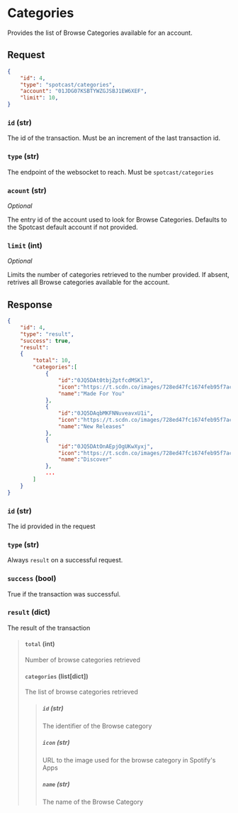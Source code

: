 # Categories

Provides the list of Browse Categories available for an account.

## Request

```json
{
    "id": 4,
    "type": "spotcast/categories",
    "account": "01JDG07KSBTYWZGJSBJ1EW6XEF",
    "limit": 10,
}
```

### `id` (str)

The id of the transaction. Must be an increment of the last transaction id.

### `type` (str)

The endpoint of the websocket to reach. Must be `spotcast/categories`

### `acount` (str)

*Optional*

The entry id of the account used to look for Browse Categories. Defaults to the Spotcast default account if not provided.

### `limit` (int)

*Optional*

Limits the number of categories retrieved to the number provided. If absent, retrives all Browse categories available for the account.

## Response

```json
{
    "id": 4,
    "type": "result",
    "success": true,
    "result":
    {
        "total": 10,
        "categories":[
            {
                "id":"0JQ5DAt0tbjZptfcdMSKl3",
                "icon":"https://t.scdn.co/images/728ed47fc1674feb95f7ac20236eb6d7.jpeg",
                "name":"Made For You"
            },
            {
                "id":"0JQ5DAqbMKFNNuveavxU1i",
                "icon":"https://t.scdn.co/images/728ed47fc1674feb95f7ac20236eb6d7.jpeg",
                "name":"New Releases"
            },
            {
                "id":"0JQ5DAtOnAEpjOgUKwXyxj",
                "icon":"https://t.scdn.co/images/728ed47fc1674feb95f7ac20236eb6d7.jpeg",
                "name":"Discover"
            },
            ...
        ]
    }
}
```

### `id` (str)

The id provided in the request

### `type` (str)

Always `result` on a successful request.

### `success` (bool)

True if the transaction was successful.

### `result` (dict)

The result of the transaction

> #### `total` (int)
> 
> Number of browse categories retrieved
> 
> #### `categories` (list[dict])
> 
> The list of browse categories retrieved
>
> > ##### `id` (str)
> > 
> > The identifier of the Browse category
> > 
> > ##### `icon` (str)
> > 
> > URL to the image used for the browse category in Spotify's Apps
> > 
> > ##### `name` (str)
> > 
> > The name of the Browse Category
